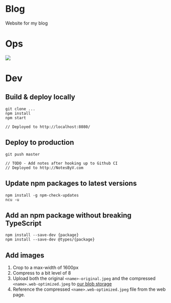 # Blog

Website for my blog

# Ops

![](https://github.com/vivmaha/blog/workflows/CI/badge.svg)

# Dev

## Build & deploy locally

    git clone ...
    npm install
    npm start

    // Deployed to http://localhost:8080/

## Deploy to production

    git push master

    // TODO - Add notes after hooking up to Github CI
    // Deployed to http://NotesByV.com

## Update npm packages to latest versions

    npm install -g npm-check-updates
    ncu -u

## Add an npm package without breaking TypeScript

    npm install --save-dev {package}
    npm install --save-dev @types/{package}

## Add images

1. Crop to a max-width of 1600px
2. Compress to a bit level of 8
3. Upload both the original `<name>-original.jpeg` and the compressed `<name>.web-optimized.jpeg` to [our blob storage](https://notesbyvmedia.blob.core.windows.net/images)
4. Reference the compressed `<name>.web-optimized.jpeg` file from the web page.
